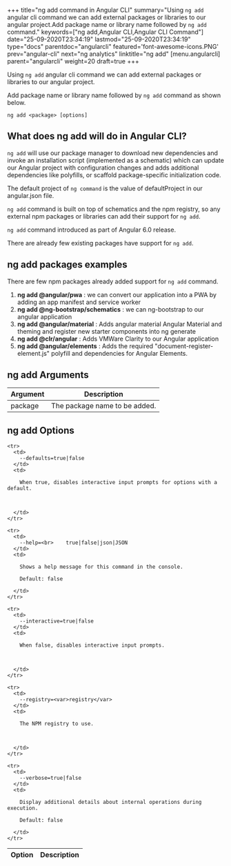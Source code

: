 +++
title="ng add command in Angular CLI"
summary="Using `ng add` angular cli command we can add external packages or libraries to our angular project.Add package name or library name followed by `ng add` command."
keywords=["ng add,Angular CLI,Angular CLI Command"]
date="25-09-2020T23:34:19"
lastmod="25-09-2020T23:34:19"
type="docs"
parentdoc="angularcli"
featured='font-awesome-icons.PNG'
prev="angular-cli"
next="ng analytics"
linktitle="ng add"
[menu.angularcli]
parent="angularcli"
weight=20
draft=true
+++

Using `ng add` angular cli command we can add external packages or libraries to our angular project.

Add package name or library name followed by `ng add` command as shown below.

```
ng add <package> [options]
```

## What does ng add will do in Angular CLI?

`ng add` will use our package manager to download new dependencies and invoke an installation script (implemented as a schematic) which can update our Angular project with configuration changes and adds additional dependencies like polyfills, or scaffold package-specific initialization code.

The default project of `ng command` is the value of defaultProject in our angular.json file.

`ng add` command is built on top of schematics and the npm registry, so any external npm packages or libraries can add their support for `ng add`.

`ng add` command introduced as part of Angular 6.0 release.

There are already few existing packages have support for `ng add`.

## ng add packages examples

There are few npm packages already added support for `ng add` command.

1. **ng add @angular/pwa** : we can convert our application into a PWA by adding an app manifest and service worker
2. **ng add @ng-bootstrap/schematics** : we can ng-bootstrap to our angular application
3. **ng add @angular/material** : Adds angular material Angular Material and theming and register new starter components into ng generate
4. **ng add @clr/angular** : Adds VMWare Clarity to our Angular application
5. **ng add @angular/elements** : Adds the required "document-register-element.js" polyfill and dependencies for Angular Elements.

## ng add Arguments

<div class='table-responsive'><table class='table'>

  <thead>
    <tr>
      <th>Argument</th>
      <th>Description</th>
    </tr>
  </thead>
  <tbody>
  
  <tr>
    <td>package</td>
    <td>
      The package name to be added.      
    </td>
  </tr>
  
  </tbody>

</table></div>

## ng add Options

<div class='table-responsive'><table class='table'>

  <thead>
    <tr>
      <th>Option</th>
      <th>Description</th>
    </tr>
  </thead>
  <tbody>
  
    <tr>
      <td>
        --defaults=true|false
      </td>
      <td>
        
        When true, disables interactive input prompts for options with a default.

        
        
      </td>
    </tr>
  
    <tr>
      <td>
        --help=<br>    true|false|json|JSON
      </td>
      <td>
        
        Shows a help message for this command in the console.

        Default: false
        
      </td>
    </tr>
  
    <tr>
      <td>
        --interactive=true|false
      </td>
      <td>
        
        When false, disables interactive input prompts.

        
        
      </td>
    </tr>
  
    <tr>
      <td>
        --registry=<var>registry</var>
      </td>
      <td>
        
        The NPM registry to use.

        
        
      </td>
    </tr>
  
    <tr>
      <td>
        --verbose=true|false
      </td>
      <td>
        
        Display additional details about internal operations during execution.

        Default: false
        
      </td>
    </tr>
  
  </tbody>

</table></div>



